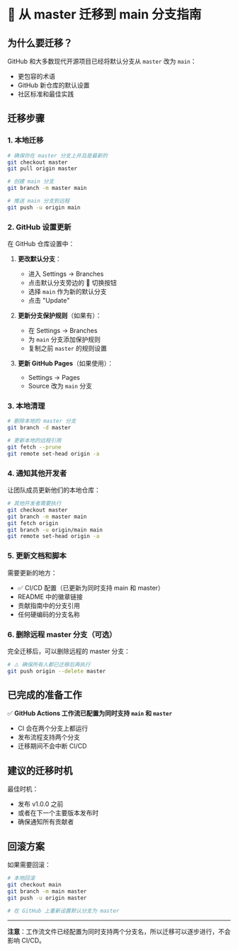 # 🔄 从 master 迁移到 main 分支指南

## 为什么要迁移？

GitHub 和大多数现代开源项目已经将默认分支从 `master` 改为 `main`：
- 更包容的术语
- GitHub 新仓库的默认设置
- 社区标准和最佳实践

## 迁移步骤

### 1. 本地迁移

```bash
# 确保你在 master 分支上并且是最新的
git checkout master
git pull origin master

# 创建 main 分支
git branch -m master main

# 推送 main 分支到远程
git push -u origin main
```

### 2. GitHub 设置更新

在 GitHub 仓库设置中：

1. **更改默认分支**：
   - 进入 Settings → Branches
   - 点击默认分支旁边的 🔄 切换按钮
   - 选择 `main` 作为新的默认分支
   - 点击 "Update"

2. **更新分支保护规则**（如果有）：
   - 在 Settings → Branches
   - 为 `main` 分支添加保护规则
   - 复制之前 `master` 的规则设置

3. **更新 GitHub Pages**（如果使用）：
   - Settings → Pages
   - Source 改为 `main` 分支

### 3. 本地清理

```bash
# 删除本地的 master 分支
git branch -d master

# 更新本地的远程引用
git fetch --prune
git remote set-head origin -a
```

### 4. 通知其他开发者

让团队成员更新他们的本地仓库：

```bash
# 其他开发者需要执行
git checkout master
git branch -m master main
git fetch origin
git branch -u origin/main main
git remote set-head origin -a
```

### 5. 更新文档和脚本

需要更新的地方：
- ✅ CI/CD 配置（已更新为同时支持 main 和 master）
- README 中的徽章链接
- 贡献指南中的分支引用
- 任何硬编码的分支名称

### 6. 删除远程 master 分支（可选）

完全迁移后，可以删除远程的 master 分支：

```bash
# ⚠️ 确保所有人都已迁移后再执行
git push origin --delete master
```

## 已完成的准备工作

✅ **GitHub Actions 工作流已配置为同时支持 `main` 和 `master`**
- CI 会在两个分支上都运行
- 发布流程支持两个分支
- 迁移期间不会中断 CI/CD

## 建议的迁移时机

最佳时机：
- 发布 v1.0.0 之前
- 或者在下一个主要版本发布时
- 确保通知所有贡献者

## 回滚方案

如果需要回滚：

```bash
# 本地回滚
git checkout main
git branch -m main master
git push -u origin master

# 在 GitHub 上重新设置默认分支为 master
```

---

**注意**：工作流文件已经配置为同时支持两个分支名，所以迁移可以逐步进行，不会影响 CI/CD。